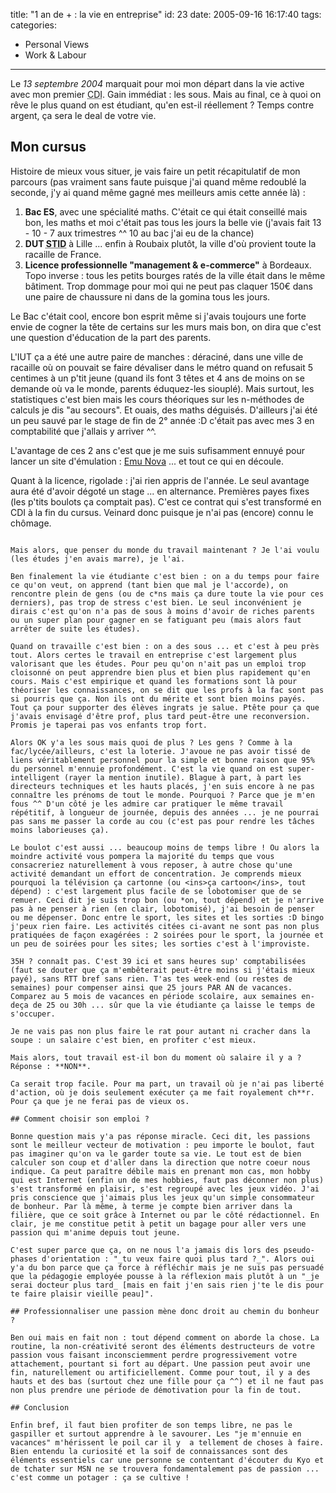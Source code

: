 title: "1 an de + : la vie en entreprise"
id: 23
date: 2005-09-16 16:17:40
tags:
categories:
- Personal Views
- Work & Labour
---

Le _13 septembre 2004_ marquait pour moi mon départ dans la vie active avec mon premier <acronym title="Contrat à Durée Indéterminée">CDI</acronym>. Gain immédiat : les sous. Mais au final, ce à quoi on rêve le plus quand on est étudiant, qu'en est-il réellement ? Temps contre argent, ça sera le deal de votre vie.

<!--more-->

## Mon cursus

Histoire de mieux vous situer, je vais faire un petit récapitulatif de mon parcours (pas vraiment sans faute puisque j'ai quand même redoublé la seconde, j'y ai quand même gagné mes meilleurs amis cette année là) :

1.  **Bac ES**, avec une spécialité maths. C'était ce qui était conseillé mais bon, les maths et moi c'était pas tous les jours la belle vie (j'avais fait 13 - 10 - 7 aux trimestres ^^ 10 au bac j'ai eu de la chance)
2.  **DUT <acronym title="Statistiques et Traitement Informatique des Données">STID</acronym>** à Lille ... enfin à Roubaix plutôt, la ville d'où provient toute la racaille de France.
3.  **Licence professionnelle "management & e-commerce"** à Bordeaux. Topo inverse : tous les petits bourges ratés de la ville était dans le même bâtiment. Trop dommage pour moi qui ne peut pas claquer 150€ dans une paire de chaussure ni dans de la gomina tous les jours.

Le Bac c'était cool, encore bon esprit même si j'avais toujours une forte envie de cogner la tête de certains sur les murs mais bon, on dira que c'est une question d'éducation de la part des parents.

L'IUT ça a été une autre paire de manches : déraciné, dans une ville de racaille où on pouvait se faire dévaliser dans le métro quand on refusait 5 centimes à un p'tit jeune (quand ils font 3 têtes et 4 ans de moins on se demande où va le monde, parents éduquez-les siouplé). Mais surtout, les statistiques c'est bien mais les cours théoriques sur les n-méthodes de calculs je dis "au secours". Et ouais, des maths déguisés. D'ailleurs j'ai été un peu sauvé par le stage de fin de 2° année :D c'était pas avec mes 3 en comptabilité que j'allais y arriver ^^.

L'avantage de ces 2 ans c'est que je me suis sufisamment ennuyé pour lancer un site d'émulation : [Emu Nova](http://www.emunova.net/) ... et tout ce qui en découle.

Quant à la licence, rigolade : j'ai rien appris de l'année. Le seul avantage aura été d'avoir dégoté un stage ... en alternance. Premières payes fixes (les p'tits boulots ça comptait pas). C'est ce contrat qui s'est transformé en CDI à la fin du cursus. Veinard donc puisque je n'ai pas (encore) connu le chômage.

~~~~

Mais alors, que penser du monde du travail maintenant ? Je l'ai voulu (les études j'en avais marre), je l'ai.

Ben finalement la vie étudiante c'est bien : on a du temps pour faire ce qu'on veut, on apprend (tant bien que mal je l'accorde), on rencontre plein de gens (ou de c*ns mais ça dure toute la vie pour ces derniers), pas trop de stress c'est bien. Le seul inconvénient je dirais c'est qu'on n'a pas de sous à moins d'avoir de riches parents ou un super plan pour gagner en se fatiguant peu (mais alors faut arrêter de suite les études).

Quand on travaille c'est bien : on a des sous ... et c'est à peu près tout. Alors certes le travail en entreprise c'est largement plus valorisant que les études. Pour peu qu'on n'ait pas un emploi trop cloisonné on peut apprendre bien plus et bien plus rapidement qu'en cours. Mais c'est empirique et quand les formations sont là pour théoriser les connaissances, on se dit que les profs à la fac sont pas si pourris que ça. Non ils ont du mérite et sont bien moins payés. Tout ça pour supporter des élèves ingrats je salue. Ptête pour ça que j'avais envisagé d'être prof, plus tard peut-être une reconversion. Promis je taperai pas vos enfants trop fort.

Alors OK y'a les sous mais quoi de plus ? Les gens ? Comme à la fac/lycée/ailleurs, c'est la loterie. J'avoue ne pas avoir tissé de liens véritablement personnel pour la simple et bonne raison que 95% du personnel m'ennuie profondément. C'est la vie quand on est super-intelligent (rayer la mention inutile). Blague à part, à part les directeurs techniques et les hauts placés, j'en suis encore à ne pas connaître les prénoms de tout le monde. Pourquoi ? Parce que je m'en fous ^^ D'un côté je les admire car pratiquer le même travail répétitif, à longueur de journée, depuis des années ... je ne pourrai pas sans me passer la corde au cou (c'est pas pour rendre les tâches moins laborieuses ça).

Le boulot c'est aussi ... beaucoup moins de temps libre ! Ou alors la moindre activité vous pompera la majorité du temps que vous consacreriez naturellement à vous reposer, à autre chose qu'une activité demandant un effort de concentration. Je comprends mieux pourquoi la télévision ça cartonne (ou <ins>ça cartoon</ins>, tout dépend) : c'est largement plus facile de se lobotomiser que de se remuer. Ceci dit je suis trop bon (ou *on, tout dépend) et je n'arrive pas à ne penser à rien (en clair, lobotomisé), j'ai besoin de penser ou me dépenser. Donc entre le sport, les sites et les sorties :D bingo j'peux rien faire. Les activités citées ci-avant ne sont pas non plus pratiquées de façon exagérées : 2 soirées pour le sport, la journée et un peu de soirées pour les sites; les sorties c'est à l'improviste.

35H ? connaît pas. C'est 39 ici et sans heures sup' comptabilisées (faut se douter que ça m'embêterait peut-être moins si j'étais mieux payé), sans RTT bref sans rien. T'as tes week-end (ou restes de semaines) pour compenser ainsi que 25 jours PAR AN de vacances. Comparez au 5 mois de vacances en période scolaire, aux semaines en-deça de 25 ou 30h ... sûr que la vie étudiante ça laisse le temps de s'occuper.

Je ne vais pas non plus faire le rat pour autant ni cracher dans la soupe : un salaire c'est bien, en profiter c'est mieux.

Mais alors, tout travail est-il bon du moment où salaire il y a ? Réponse : **NON**.

Ca serait trop facile. Pour ma part, un travail où je n'ai pas liberté d'action, où je dois seulement exécuter ça me fait royalement ch**r. Pour ça que je ne ferai pas de vieux os.

## Comment choisir son emploi ?

Bonne question mais y'a pas réponse miracle. Ceci dit, les passions sont le meilleur vecteur de motivation : peu importe le boulot, faut pas imaginer qu'on va le garder toute sa vie. Le tout est de bien calculer son coup et d'aller dans la direction que notre coeur nous indique. Ca peut paraître débile mais en prenant mon cas, mon hobby qui est Internet (enfin un de mes hobbies, faut pas déconner non plus) s'est transformé en plaisir, s'est regroupé avec les jeux vidéo. J'ai pris conscience que j'aimais plus les jeux qu'un simple consommateur de bonheur. Par là même, à terme je compte bien arriver dans la filière, que ce soit grâce à Internet ou par le côté rédactionnel. En clair, je me constitue petit à petit un bagage pour aller vers une passion qui m'anime depuis tout jeune.

C'est super parce que ça, on ne nous l'a jamais dis lors des pseudo-phases d'orientation : "_tu veux faire quoi plus tard ?_". Alors oui y'a du bon parce que ça force à réfléchir mais je ne suis pas persuadé que la pédagogie employée pousse à la réflexion mais plutôt à un "_je serai docteur plus tard_ [mais en fait j'en sais rien j'te le dis pour te faire plaisir vieille peau]".

## Professionnaliser une passion mène donc droit au chemin du bonheur ?

Ben oui mais en fait non : tout dépend comment on aborde la chose. La routine, la non-créativité seront des éléments destructeurs de votre passion vous faisant inconsciemment perdre progressivement votre attachement, pourtant si fort au départ. Une passion peut avoir une fin, naturellement ou artificiellement. Comme pour tout, il y a des hauts et des bas (surtout chez une fille pour ça ^^) et il ne faut pas non plus prendre une période de démotivation pour la fin de tout.

## Conclusion

Enfin bref, il faut bien profiter de son temps libre, ne pas le gaspiller et surtout apprendre à le savourer. Les "je m'ennuie en vacances" m'hérissent le poil car il y  a tellement de choses à faire. Bien entendu la curiosité et la soif de connaissances sont des éléments essentiels car une personne se contentant d'écouter du Kyo et de tchater sur MSN ne se trouvera fondamentalement pas de passion ... c'est comme un potager : ça se cultive !